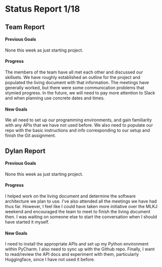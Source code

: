 # Status Report 1/18
## Team Report
#### Previous Goals
None this week as just starting project.
#### Progress
The members of the team have all met each other and discussed our skillsets. We have roughly established an outline for the project and populated the living document with that information. The meetings have generally worked, but there were some communication problems that stymied progress. In the future, we will need to pay more attention to Slack and when planning use concrete dates and times.
#### New Goals
We all need to set up our programming environments, and gain familiarity with any APIs that we have not used before. We also need to populate our repo with the basic instructions and info corresponding to our setup and finish the Git assignment.

## Dylan Report
#### Previous Goals
None this week as just starting project.
#### Progress
I helped work on the living document and determine the software architecture we plan to use. I've also attended all the meetings we have had thus far. However, I feel like I could have taken more initiative over the MLKJ weekend and encouraged the team to meet to finish the living document then. I was waiting on someone else to start the conversation when I should have started it myself.
#### New Goals
I need to install the appropriate APIs and set up my Python environment within PyCharm. I also need to sync up with the Github repo. Finally, I want to read/review the API docs and experiment with them, particularly Huggingface, since I have not used it before.